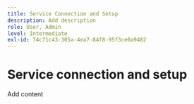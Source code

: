 ```yaml
---
title: Service Connection and Setup
description: Add description
role: User, Admin
level: Intermediate
exl-id: 74c71c43-305a-4ea7-84f8-95f3ce0a9482
---
```

# Service connection and setup

Add content
